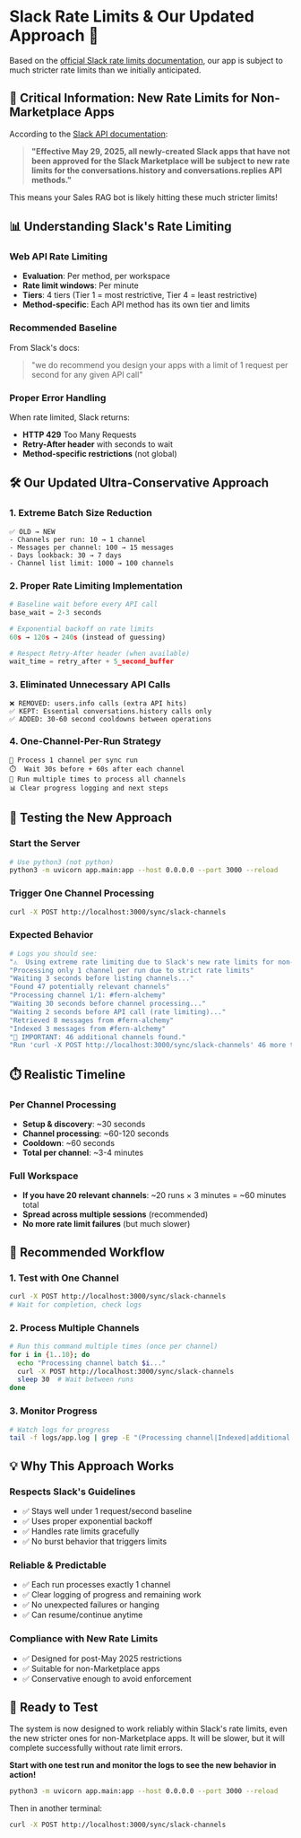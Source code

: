 # Slack Rate Limits & Our Updated Approach 🚨

Based on the [official Slack rate limits documentation](https://api.slack.com/apis/rate-limits), our app is subject to much stricter rate limits than we initially anticipated.

## 🚨 **Critical Information: New Rate Limits for Non-Marketplace Apps**

According to the [Slack API documentation](https://api.slack.com/apis/rate-limits):

> **"Effective May 29, 2025, all newly-created Slack apps that have not been approved for the Slack Marketplace will be subject to new rate limits for the conversations.history and conversations.replies API methods."**

This means your Sales RAG bot is likely hitting these much stricter limits!

## 📊 **Understanding Slack's Rate Limiting**

### **Web API Rate Limiting**
- **Evaluation**: Per method, per workspace
- **Rate limit windows**: Per minute
- **Tiers**: 4 tiers (Tier 1 = most restrictive, Tier 4 = least restrictive)
- **Method-specific**: Each API method has its own tier and limits

### **Recommended Baseline**
From Slack's docs:
> "we do recommend you design your apps with a limit of 1 request per second for any given API call"

### **Proper Error Handling**
When rate limited, Slack returns:
- **HTTP 429** Too Many Requests
- **Retry-After header** with seconds to wait
- **Method-specific restrictions** (not global)

## 🛠️ **Our Updated Ultra-Conservative Approach**

### **1. Extreme Batch Size Reduction**
```
✅ OLD → NEW
- Channels per run: 10 → 1 channel
- Messages per channel: 100 → 15 messages  
- Days lookback: 30 → 7 days
- Channel list limit: 1000 → 100 channels
```

### **2. Proper Rate Limiting Implementation**
```python
# Baseline wait before every API call
base_wait = 2-3 seconds

# Exponential backoff on rate limits
60s → 120s → 240s (instead of guessing)

# Respect Retry-After header (when available)
wait_time = retry_after + 5_second_buffer
```

### **3. Eliminated Unnecessary API Calls**
```
❌ REMOVED: users.info calls (extra API hits)
✅ KEPT: Essential conversations.history calls only
✅ ADDED: 30-60 second cooldowns between operations
```

### **4. One-Channel-Per-Run Strategy**
```
🔄 Process 1 channel per sync run
⏱️  Wait 30s before + 60s after each channel
🔄 Run multiple times to process all channels
📊 Clear progress logging and next steps
```

## 🧪 **Testing the New Approach**

### **Start the Server**
```bash
# Use python3 (not python)
python3 -m uvicorn app.main:app --host 0.0.0.0 --port 3000 --reload
```

### **Trigger One Channel Processing**
```bash
curl -X POST http://localhost:3000/sync/slack-channels
```

### **Expected Behavior**
```bash
# Logs you should see:
"⚠️  Using extreme rate limiting due to Slack's new rate limits for non-Marketplace apps"
"Processing only 1 channel per run due to strict rate limits"
"Waiting 3 seconds before listing channels..."
"Found 47 potentially relevant channels"
"Processing channel 1/1: #fern-alchemy"
"Waiting 30 seconds before channel processing..."
"Waiting 2 seconds before API call (rate limiting)..."
"Retrieved 8 messages from #fern-alchemy"
"Indexed 3 messages from #fern-alchemy"
"📝 IMPORTANT: 46 additional channels found."
"Run 'curl -X POST http://localhost:3000/sync/slack-channels' 46 more times"
```

## ⏱️ **Realistic Timeline**

### **Per Channel Processing**
- **Setup & discovery**: ~30 seconds
- **Channel processing**: ~60-120 seconds  
- **Cooldown**: ~60 seconds
- **Total per channel**: ~3-4 minutes

### **Full Workspace**
- **If you have 20 relevant channels**: ~20 runs × 3 minutes = ~60 minutes total
- **Spread across multiple sessions** (recommended)
- **No more rate limit failures** (but much slower)

## 🎯 **Recommended Workflow**

### **1. Test with One Channel**
```bash
curl -X POST http://localhost:3000/sync/slack-channels
# Wait for completion, check logs
```

### **2. Process Multiple Channels**
```bash
# Run this command multiple times (once per channel)
for i in {1..10}; do
  echo "Processing channel batch $i..."
  curl -X POST http://localhost:3000/sync/slack-channels
  sleep 30  # Wait between runs
done
```

### **3. Monitor Progress**
```bash
# Watch logs for progress
tail -f logs/app.log | grep -E "(Processing channel|Indexed|additional channels)"
```

## 💡 **Why This Approach Works**

### **Respects Slack's Guidelines**
- ✅ Stays well under 1 request/second baseline
- ✅ Uses proper exponential backoff
- ✅ Handles rate limits gracefully
- ✅ No burst behavior that triggers limits

### **Reliable & Predictable**
- ✅ Each run processes exactly 1 channel
- ✅ Clear logging of progress and remaining work
- ✅ No unexpected failures or hanging
- ✅ Can resume/continue anytime

### **Compliance with New Rate Limits**
- ✅ Designed for post-May 2025 restrictions
- ✅ Suitable for non-Marketplace apps
- ✅ Conservative enough to avoid enforcement

## 🚀 **Ready to Test**

The system is now designed to work reliably within Slack's rate limits, even the new stricter ones for non-Marketplace apps. It will be slower, but it will complete successfully without rate limit errors.

**Start with one test run and monitor the logs to see the new behavior in action!**

```bash
python3 -m uvicorn app.main:app --host 0.0.0.0 --port 3000 --reload
```

Then in another terminal:
```bash
curl -X POST http://localhost:3000/sync/slack-channels
``` 